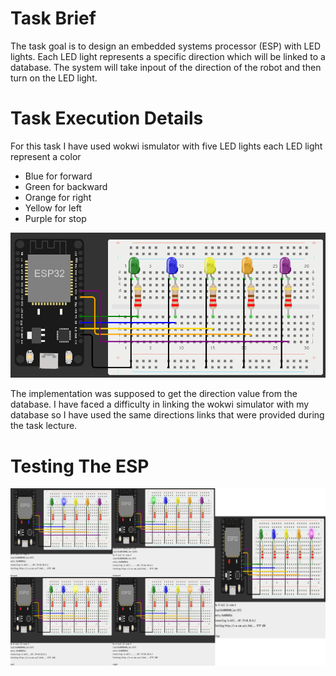 # Task Brief
The task goal is to design an embedded systems processor (ESP) with LED lights. Each LED light represents a specific direction which will be linked to a database.
The system will take inpout of the direction of the robot and then turn on the LED light.

# Task Execution Details
For this task I have used wokwi ismulator with five LED lights each LED light represent a color
* Blue for forward
* Green for backward
* Orange for right
* Yellow for left
* Purple for stop

![ESP Design](https://github.com/BandarAI/SmartMethodsTraining/blob/Tasks/IoT/1st%20Task/IOT_T1_Circuit%20Design.png "ESP Design")

The implementation was supposed to get the direction value from the database. I have faced a difficulty in linking the wokwi simulator with my database so I have used the same directions links that were provided during the task lecture.

# Testing The ESP

![ESP Testing](https://github.com/BandarAI/SmartMethodsTraining/blob/Tasks/IoT/1st%20Task/IOT_T1_Testing.png "ESP Testing")



